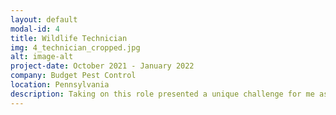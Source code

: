 ```yaml
---
layout: default
modal-id: 4
title: Wildlife Technician
img: 4_technician_cropped.jpg
alt: image-alt
project-date: October 2021 - January 2022
company: Budget Pest Control
location: Pennsylvania
description: Taking on this role presented a unique challenge for me as I am deathly afraid of heights, so this job pushed me out of my comfort zone. Often, animals would break into homes through roofs, and to exclude or remove animals often involved significant ladder work. Despite it not being a "scientific" role in the traditional sense, it was fundamental in cultivating my knowledge of wildlife.<br><br>In this position, I learned the intricacies of nuisance wildlife management, how to determine entry points into a home, how to exclude animal entry, and, when necessary, correctly trap and euthanize wildlife. I also did general pest control and got acquainted with pesticide and insect behavior. The most rewarding aspect of this position was the problem-solving it demanded. I had to visit homes and apply my understanding of animal biology to determine how and why animals might be gaining entry and how to exclude or remove them. Here, I got to use my wildlife knowledge in a business setting, which expanded my expertise.
---
```

